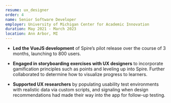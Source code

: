 ```yaml
---
resume: ux_designer
order: 4
name: Senior Software Developer
employer: University of Michigan Center for Academic Innovation
duration: May 2021 - March 2023
location: Ann Arbor, MI
---
```


- **Led the VueJS development** of Spire’s pilot release over the course of 3 months, launching to 800 users.

- **Engaged in storyboarding exercises with UX designers** to incorporate gamification principles such as points and leveling up into Spire. Further collaborated to determine how to visualize progress to learners.

- **Supported UX researchers** by populating usability test environments with realistic data via custom scripts, and signaling when design recommendations had made their way into the app for follow-up testing.

